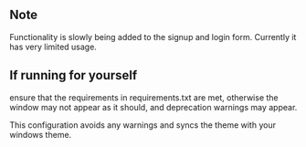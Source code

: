 ## Note
Functionality is slowly being added to the signup and login form. Currently it has very limited usage.

## If running for yourself
ensure that the requirements in requirements.txt are met, otherwise the window may not appear as it should, and deprecation warnings may appear. 

This configuration avoids any warnings and syncs the theme with your windows theme.

